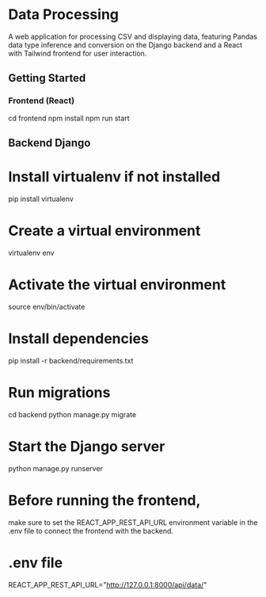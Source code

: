# Data Processing

A web application for processing CSV and displaying data, featuring Pandas data type inference and 
conversion on the Django backend and a React with Tailwind frontend for user interaction.

## Getting Started

### Frontend (React)


cd frontend 
npm install
npm run start


## Backend Django

# Install virtualenv if not installed
pip install virtualenv

# Create a virtual environment
virtualenv env

# Activate the virtual environment
source env/bin/activate

# Install dependencies
pip install -r backend/requirements.txt

# Run migrations
cd backend
python manage.py migrate

# Start the Django server
python manage.py runserver


# Before running the frontend,
make sure to set the REACT_APP_REST_API_URL environment variable in the .env file to connect the frontend with the backend.

# .env file
REACT_APP_REST_API_URL="http://127.0.0.1:8000/api/data/"
